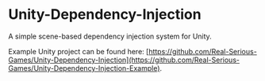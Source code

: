 # Unity-Dependency-Injection

A simple scene-based dependency injection system for Unity.

Example Unity project can be found here: [https://github.com/Real-Serious-Games/Unity-Dependency-Injection](https://github.com/Real-Serious-Games/Unity-Dependency-Injection-Example).
